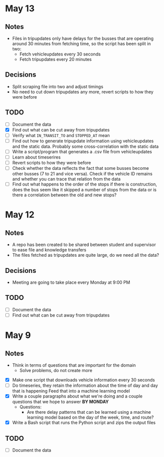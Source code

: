 # May 13

## Notes
- Files in tripupdates only have delays for the busses that are operating
around 30 minutes from fetching time, so the script has been split in two:
    - Fetch vehicleupdates every 30 seconds
    - Fetch tripupdates every 20 minutes

## Decisions
- Split scraping file into two and adjust timings
- No need to cut down tripupdates any more, revert scripts to
how they were before

## TODO
- [ ] Document the data
- [x] Find out what can be cut away from tripupdates
- [ ] Verify what `IN_TRANSIT_TO` and `STOPPED_AT` mean
- [ ] Find out how to generate tripupdate information using vehicleupdates
and the static data. Probably some cross-correlation with the static data
- [ ] Write a script/program that generates a .csv file from vehicleupdates
- [ ] Learn about timeserires
- [ ] Revert scripts to how they were before
- [ ] Check whether the data reflects the fact that some busses become
other busses (7 to 21 and vice versa). Check if the vehicle ID remains and
whether you can trace that relation from the data
- [ ] Find out what happens to the order of the stops if there is construction,
does the bus seem like it skipped a number of stops from the data or is there
a correlation between the old and new stops?

# May 12

## Notes
- A repo has been created to be shared between student and supervisor to ease
file and knowledge transfers
- The files fetched as tripupdates are quite large, do we need all the data?

## Decisions
- Meeting are going to take place every Monday at 9:00 PM

## TODO
- [ ] Document the data
- [ ] Find out what can be cut away from tripupdates

# May 9

## Notes
- Think in terms of questions that are important for the domain
	- Solve problems, do not create more
- [x] Make one script that downloads vehicle information every 30 seconds
- [ ] Do timeseries, they retain the information about the time of
day and day that is happening
Feed that into a machine learning model
- [x] Write a couple paragraphs about what we're doing and a couple
questions that we hope to answer **BY MONDAY**
	- Questions:
		- Are there delay patterns that can be learned using a machine learning
        model based on the day of the week, time, and route?
- [x] Write a Bash script that runs the Python script and zips the output files

## TODO
- [ ] Document the data